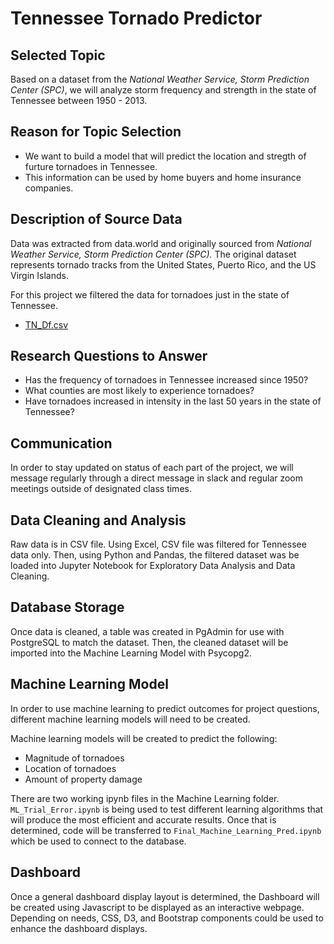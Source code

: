 # Tennessee Tornado Predictor

## Selected Topic 
Based on a dataset from the *National Weather Service, Storm Prediction Center (SPC)*, we will analyze storm frequency and strength in the state of Tennessee between 1950 - 2013.

## Reason for Topic Selection
- We want to build a model that will predict the location and stregth of furture tornadoes in Tennessee.
- This information can be used by home buyers and home insurance companies.

## Description of Source Data
Data was extracted from data.world and originally sourced from *National Weather Service, Storm Prediction Center (SPC).* The original dataset represents tornado tracks from the United States, Puerto Rico, and the US Virgin Islands. 

For this project we filtered the data for tornadoes just in the state of Tennessee.
- [TN_Df.csv](https://github.com/clarerobb/Tennessee_Tornadoes/commit/739400549b9f43eae176e9723b7cf34afe49b1a7\#diff-2817076e6f91f9a7987c57ecb439f9f7bddebda85d7489b5af4fc273f9fd0fbc)

## Research Questions to Answer
- Has the frequency of tornadoes in Tennessee increased since 1950?
- What counties are most likely to experience tornadoes? 
- Have tornadoes increased in intensity in the last 50 years in the state of Tennessee? 

## Communication
In order to stay updated on status of each part of the project, we will message regularly through a direct message in slack and regular zoom meetings outside of designated class times.

## Data Cleaning and Analysis
Raw data is in CSV file. Using Excel, CSV file was filtered for Tennessee data only. Then, using Python and Pandas, the filtered dataset was be loaded into Jupyter Notebook for Exploratory Data Analysis and Data Cleaning.

## Database Storage
Once data is cleaned, a table was created in PgAdmin for use with PostgreSQL to match the dataset. Then, the cleaned dataset will be imported into the Machine Learning Model with Psycopg2.

## Machine Learning Model
In order to use machine learning to predict outcomes for project questions, different machine learning models will need to be created.

Machine learning models will be created to predict the following:
- Magnitude of tornadoes
- Location of tornadoes
- Amount of property damage

There are two working ipynb files in the Machine Learning folder. `ML_Trial_Error.ipynb` is being used to test different learning algorithms that will produce the most efficient and accurate results. Once that is determined, code will be transferred to `Final_Machine_Learning_Pred.ipynb` which be used to connect to the database.

## Dashboard
Once a general dashboard display layout is determined, the Dashboard will be created using Javascript to be displayed as an interactive webpage. Depending on needs, CSS, D3, and Bootstrap components could be used to enhance the dashboard displays.
